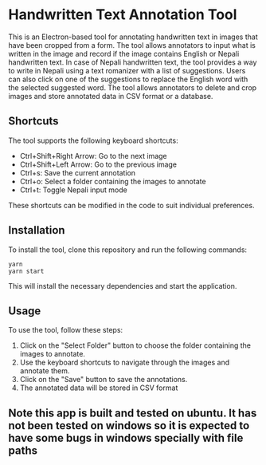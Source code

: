 # Handwritten Text Annotation Tool

This is an Electron-based tool for annotating handwritten text in images that have been cropped from a form. The tool allows annotators to input what is written in the image and record if the image contains English or Nepali handwritten text. In case of Nepali handwritten text, the tool provides a way to write in Nepali using a text romanizer with a list of suggestions. Users can also click on one of the suggestions to replace the English word with the selected suggested word. The tool allows annotators to delete and crop images and store annotated data in CSV format or a database.

## Shortcuts

The tool supports the following keyboard shortcuts:

- Ctrl+Shift+Right Arrow: Go to the next image
- Ctrl+Shift+Left Arrow: Go to the previous image
- Ctrl+s: Save the current annotation
- Ctrl+o: Select a folder containing the images to annotate
- Ctrl+t: Toggle Nepali input mode

These shortcuts can be modified in the code to suit individual preferences.

## Installation

To install the tool, clone this repository and run the following commands:

```
yarn
yarn start
```

This will install the necessary dependencies and start the application.

## Usage

To use the tool, follow these steps:

1. Click on the "Select Folder" button to choose the folder containing the images to annotate.
2. Use the keyboard shortcuts to navigate through the images and annotate them.
3. Click on the "Save" button to save the annotations.
4. The annotated data will be stored in CSV format

## Note this app is built and tested on ubuntu. It has not been tested on windows so it is expected to have some bugs in windows specially with file paths
